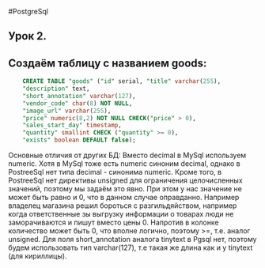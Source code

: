 #PostgreSql

## Урок 2.

## Создаём таблицу c названием goods:

```sql
    CREATE TABLE "goods" ("id" serial, "title" varchar(255),
    "description" text,
    "short_annotation" varchar(127),
    "vendor_code" char(8) NOT NULL,
    "image_url" varchar(255),
    "price" numeric(8,2) NOT NULL CHECK("price" > 0),
    "sales_start_day" timestamp,
    "quantity" smallint CHECK ("quantity" >= 0),
    "exists" boolean DEFAULT false);
```
Основные отличия от других БД: Вместо decimal в MySql используем numeric. Хотя в MySql тоже есть numeric синоним decimal,
однако в PostreeSql нет типа decimal - синонима numeric. Кроме того, в PostreeSql нет директивы unsigned для ограничения
целочисленных значений, поэтому мы задаём это явно. При этом у нас значение не может быть равно и 0, что в данном случае
оправданно. Например владелец магазина решил бороться с разгильдяйством, например когда ответственные зы выгрузку информации
о товарах люди не заморачиваются и пишут вместо цены 0. Напротив в колонке количество может быть 0, что вполне логично,
поэтому >=, т.е. аналог unsigned.
Для поля short_annotation аналога tinytext в Pgsql нет, поэтому будем использовать тип varchar(127), т.е такая же длина как
и у tinytext (для кириллицы).

